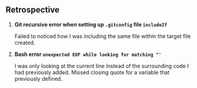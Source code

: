 ## Retrospective


1. **Git recursive error when setting up `.gitconfig` file `includeIf`**

	Failed to noticed how I was including the same file within the target file created.

2. **Bash error `unexpected EOF while looking for matching "'`**

	I was only looking at the current line instead of the surrounding code I had previously added. 
	Missed closing quote for a variable that previously defined.

